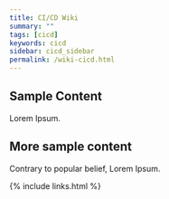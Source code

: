 ```yaml
---
title: CI/CD Wiki
summary: ""
tags: [cicd]
keywords: cicd
sidebar: cicd_sidebar
permalink: /wiki-cicd.html
---
```



## Sample Content

Lorem Ipsum.


## More sample content

Contrary to popular belief, Lorem Ipsum.

{% include links.html %}
